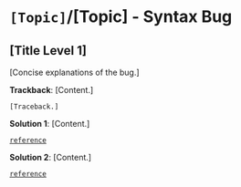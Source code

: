 # `[Topic]`/[Topic] - Syntax Bug

## [Title Level 1]

[Concise explanations of the bug.]

**Trackback**: [Content.]

```[Language]
[Traceback.]
```

**Solution 1**: [Content.]

[`reference`](link_to_reference)

**Solution 2**: [Content.]

[`reference`](link_to_reference)
